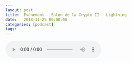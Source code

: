 ```yaml
---
layout: post
title:  Événement - Salon de la Crypto II - Lightning
date:   2018-11-25 00:00:00
categories: [podcast]
tags:
---
```

<audio src='http://feeds.soundcloud.com/stream/535097778-la-bulle-crypto-evenement-salon-de-la-crypto-ii-lightning.mp3' auto-play='false' controls='true' />

Interview et moments clés de la présentation d'Hugo Doyon de Lightning Samurai (http://lightningsamurai.com).
Deuxième épisode d'une série d'épisode sur le Salon de la Crypto à Québec (QC).
Le 10 Novembre 2018, on s'est rendu à la deuxième édition du Salon de la Crypto (https://www.salondelacrypto.com/). 
On vous fait visiter le salon, on vous fait découvrir les présentations, on vous montre les stands.


Soutenez le podcast:
BTC: 1F8mSBpdVSYbW7S5w5zaFRtPkJGAjneFVN
LTC: LgKsmiwozmhH4XixzP9iUzHR3DBGtCuo7F
ETH (et autres tokens): 0xe390d66441D0144fd54bd82Bff96B94E7620196f

Youtube goo.gl/X4q3gt
Twitter twitter.com/labullecrypto 
RSS Podcast feeds.feedburner.com/labullecrypto
Telegram t.me/joinchat/BPCby0LDFPYTUhYNDlILVg
Soundcloud @la-bulle-crypto
iTunes itunes.apple.com/fr/podcast/la-bulle/id1281121446
Discord discord.gg/mgvXb8m

La Bulle Crypto est un podcast d'information à propos de l’univers des crypto-monnaies. Toutes les information fournies durant cet épisode NE SONT PAS À PRENDRE COMME DES CONSEILS D’INVESTISSEMENT. 
La Bulle Crypto ne fournit pas de conseils d'investissement.

La musique du podcast a été composée par Ari de Niro:
http://www.needledrop.co/artists/ari-de-niro/
